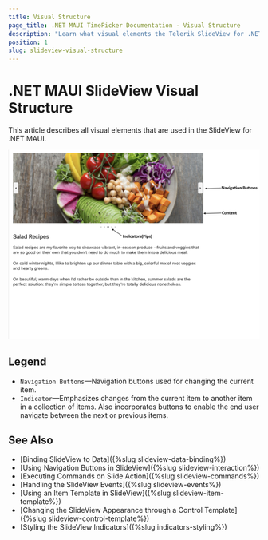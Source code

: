 ```yaml
---
title: Visual Structure
page_title: .NET MAUI TimePicker Documentation - Visual Structure
description: "Learn what visual elements the Telerik SlideView for .NET MAUI displays and see the visual structure of the control."
position: 1
slug: slideview-visual-structure
---
```


# .NET MAUI SlideView Visual Structure

This article describes all visual elements that are used in the SlideView for .NET MAUI.

![.NET MAUI SlideView Visual Structure](images/slideview-visualstructure.png)

## Legend

- `Navigation Buttons`&mdash;Navigation buttons used for changing the current item.
- `Indicator`&mdash;Emphasizes changes from the current item to another item in a collection of items. Also incorporates buttons to enable the end user navigate between the next or previous items.

## See Also

- [Binding SlideView to Data]({%slug slideview-data-binding%})
- [Using Navigation Buttons in SlideView]({%slug slideview-interaction%})
- [Executing Commands on Slide Action]({%slug slideview-commands%})
- [Handling the SlideView Events]({%slug slideview-events%})
- [Using an Item Template in SlideView]({%slug slideview-item-template%})
- [Changing the SlideView Appearance through a Control Template]({%slug slideview-control-template%})
- [Styling the SlideView Indicators]({%slug indicators-styling%})

